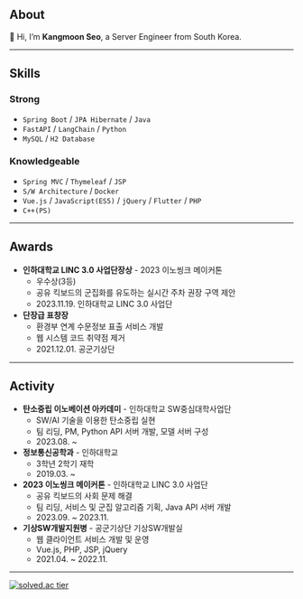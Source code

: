 ## About
👋 Hi, I’m **Kangmoon Seo**, a Server Engineer from South Korea. 

---
## Skills
### Strong
- `Spring Boot` / `JPA Hibernate` / `Java`
- `FastAPI` / `LangChain` / `Python`
- `MySQL` / `H2 Database`
  
### Knowledgeable
- `Spring MVC` / `Thymeleaf` / `JSP` 
- `S/W Architecture` / `Docker`
- `Vue.js` / `JavaScript(ES5)` / `jQuery` / `Flutter` / `PHP`
- `C++(PS)` 

---
## Awards
- **인하대학교 LINC 3.0 사업단장상** - 2023 이노씽크 메이커톤
  - 우수상(3등)
  - 공유 킥보드의 군집화를 유도하는 실시간 주차 권장 구역 제안
  - 2023.11.19. 인하대학교 LINC 3.0 사업단
- **단장급 표창장**
  - 환경부 연계 수문정보 표출 서비스 개발
  - 웹 시스템 코드 취약점 제거
  - 2021.12.01. 공군기상단
    
---
## Activity
- **탄소중립 이노베이션 아카데미** - 인하대학교 SW중심대학사업단
  - SW/AI 기술을 이용한 탄소중립 실현
  - 팀 리딩, PM, Python API 서버 개발, 모델 서버 구성
  - 2023.08. ~
- **정보통신공학과** - 인하대학교
  - 3학년 2학기 재학
  - 2019.03. ~
- **2023 이노씽크 메이커톤** - 인하대학교 LINC 3.0 사업단
  - 공유 킥보드의 사회 문제 해결
  - 팀 리딩, 서비스 및 군집 알고리즘 기획, Java API 서버 개발
  - 2023.09. ~ 2023.11.
- **기상SW개발지원병** - 공군기상단 기상SW개발실
  - 웹 클라이언트 서비스 개발 및 운영
  - Vue.js, PHP, JSP, jQuery
  - 2021.04. ~ 2022.11.

--- 
[![solved.ac tier](http://mazassumnida.wtf/api/mini/generate_badge?boj=70002467)](https://solved.ac/70002467)



